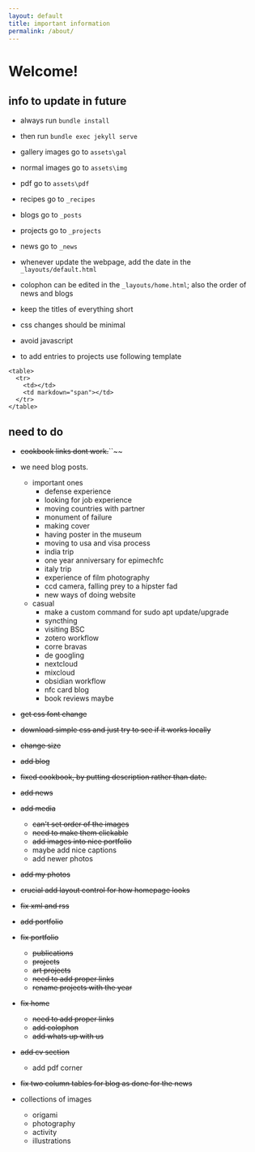 ```yaml
---
layout: default
title: important information
permalink: /about/
---
```


# Welcome!

## info to update in future

- always run `bundle install`
- then run `bundle exec jekyll serve`

- gallery images go to `assets\gal`
- normal images go to `assets\img`
- pdf go to `assets\pdf`
- recipes go to `_recipes`
- blogs go to `_posts`
- projects go to `_projects`
- news go to `_news`

- whenever update the webpage, add the date in the `_layouts/default.html`

- colophon can be edited in the `_layouts/home.html`; also the order of news and blogs


- keep the titles of everything short

- css changes should be minimal

- avoid javascript

- to add entries to projects use following template
```
<table>
  <tr>
    <td></td>
    <td markdown="span"></td>
  </tr>
</table>  
```

## need to do

- ~~cookbook links dont work.~~``~~

- we need blog posts.
  - important ones
    - defense experience
    - looking for job experience
    - moving countries with partner 
    - monument of failure
    - making cover
    - having poster in the museum
    - moving to usa and visa process
    - india trip
    - one year anniversary for epimechfc
    - italy trip
    - experience of film photography
    - ccd camera, falling prey to a hipster fad
    - new ways of doing website
  - casual
    - make a custom command for sudo apt update/upgrade
    - syncthing
    - visiting BSC
    - zotero workflow
    - corre bravas
    - de googling
    - nextcloud
    - mixcloud
    - obsidian workflow
    - nfc card blog
    - book reviews maybe




- ~~get css font change~~
- ~~download simple css and just try to see if it works locally~~
- ~~change size~~
- ~~add blog~~
- ~~fixed cookbook, by putting description rather than date.~~
- ~~add news~~
- ~~add media~~
   - ~~can't set order of the images~~
   - ~~need to make them clickable~~
   - ~~add images into nice portfolio~~
   - maybe add nice captions
   - add newer photos
- ~~add my photos~~
- ~~crucial add layout control for how homepage looks~~
- ~~fix xml and rss~~
- ~~add portfolio~~
- ~~fix portfolio~~
    - ~~publications~~
    - ~~projects~~
    - ~~art projects~~
    - ~~need to add proper links~~
    - ~~rename projects with the year~~
- ~~fix home~~
    - ~~need to add proper links~~
    - ~~add colophon~~
    - ~~add whats up with us~~
- ~~add cv section~~
    - add pdf corner
- ~~fix two column tables for blog as done for the news~~


- collections of images
    - origami
    - photography
    - activity
    - illustrations
